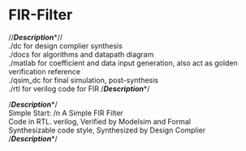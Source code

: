 # FIR-Filter
//*************Description**************//  
./dc for design complier synthesis  
./docs for algorithms and datapath diagram  
./matlab for coefficient and data input generation, also act as golden verification reference  
./qsim_dc for final simulation, post-synthesis  
./rtl for verilog code for FIR
/*************Description**************/  

/*************Description**************/  
Simple Start: /n
A Simple FIR Filter  
Code in RTL. verilog, Verified by Modelsim and Formal  
Synthesizable code style, Synthesized by Design Complier  
/*************Description**************/  
